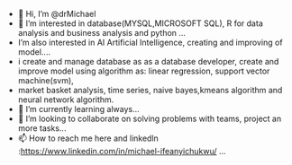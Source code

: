 - 👋 Hi, I’m @drMichael
- 👀 I’m interested in database(MYSQL,MICROSOFT SQL), R for data analysis and business analysis and python ...
- I’m also interested in AI Artificial Intelligence, creating and improving of model....
- i create and manage database as as a database developer, create and improve model using algorithm as: linear regression, support vector machine(svm),
- market basket analysis, time series, naive bayes,kmeans algorithm and neural network algorithm.
- 🌱 I’m currently learning  always...
- 💞️ I’m looking to collaborate on solving  problems with teams, project an more tasks...
- 📫 How to reach me here and linkedln :https://www.linkedin.com/in/michael-ifeanyichukwu/ ...

<!---
drkingagu/drkingagu is a ✨ special ✨ repository because its `README.md` (this file) appears on your GitHub profile.
You can click the Preview link to take a look at your changes.
--->
